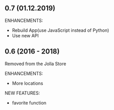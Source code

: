 ## 0.7 (01.12.2019)

ENHANCEMENTS:
* Rebuild App(use JavaScript instead of Python)
* Use new API

## 0.6 (2016 - 2018)
Removed from the Jolla Store

ENHANCEMENTS:
*  More locations

NEW FEATURES:

*  favorite function
